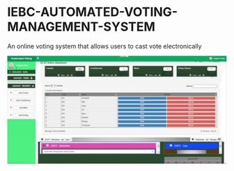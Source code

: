 # IEBC-AUTOMATED-VOTING-MANAGEMENT-SYSTEM
An online voting system that allows users to cast vote electronically

![preview](TEST.JPG)
